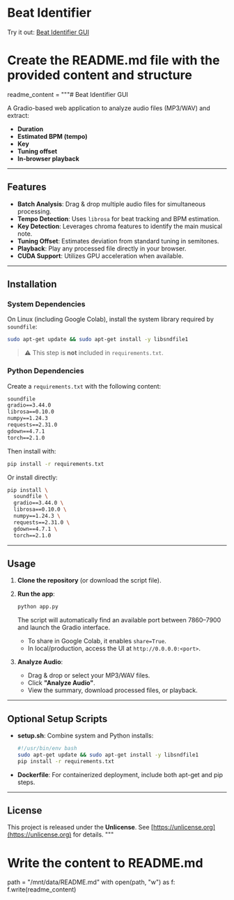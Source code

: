 # Beat Identifier

Try it out: [Beat Identifier GUI](https://officialcyber88-beat-identifier.hf.space)

# Create the README.md file with the provided content and structure

readme_content = """# Beat Identifier GUI

A Gradio-based web application to analyze audio files (MP3/WAV) and extract:
- **Duration**  
- **Estimated BPM (tempo)**  
- **Key**  
- **Tuning offset**  
- **In-browser playback**  

---

## Features

- **Batch Analysis**: Drag & drop multiple audio files for simultaneous processing.  
- **Tempo Detection**: Uses `librosa` for beat tracking and BPM estimation.  
- **Key Detection**: Leverages chroma features to identify the main musical note.  
- **Tuning Offset**: Estimates deviation from standard tuning in semitones.  
- **Playback**: Play any processed file directly in your browser.  
- **CUDA Support**: Utilizes GPU acceleration when available.

---

## Installation

### System Dependencies

On Linux (including Google Colab), install the system library required by `soundfile`:

```bash
sudo apt-get update && sudo apt-get install -y libsndfile1
```

> ⚠️ This step is **not** included in `requirements.txt`.

### Python Dependencies

Create a `requirements.txt` with the following content:

```txt
soundfile
gradio==3.44.0
librosa==0.10.0
numpy==1.24.3
requests==2.31.0
gdown==4.7.1
torch==2.1.0
```

Then install with:

```bash
pip install -r requirements.txt
```

Or install directly:

```bash
pip install \
  soundfile \
  gradio==3.44.0 \
  librosa==0.10.0 \
  numpy==1.24.3 \
  requests==2.31.0 \
  gdown==4.7.1 \
  torch==2.1.0
```

---

## Usage

1. **Clone the repository** (or download the script file).  
2. **Run the app**:

   ```bash
   python app.py
   ```

   The script will automatically find an available port between 7860–7900 and launch the Gradio interface.  
   - To share in Google Colab, it enables `share=True`.  
   - In local/production, access the UI at `http://0.0.0.0:<port>`.

3. **Analyze Audio**:
   - Drag & drop or select your MP3/WAV files.  
   - Click **"Analyze Audio"**.  
   - View the summary, download processed files, or playback.

---

## Optional Setup Scripts

- **setup.sh**: Combine system and Python installs:

  ```bash
  #!/usr/bin/env bash
  sudo apt-get update && sudo apt-get install -y libsndfile1
  pip install -r requirements.txt
  ```

- **Dockerfile**: For containerized deployment, include both apt-get and pip steps.

---

## License

This project is released under the **Unlicense**. See [https://unlicense.org](https://unlicense.org) for details.
"""

# Write the content to README.md
path = "/mnt/data/README.md"
with open(path, "w") as f:
    f.write(readme_content)

